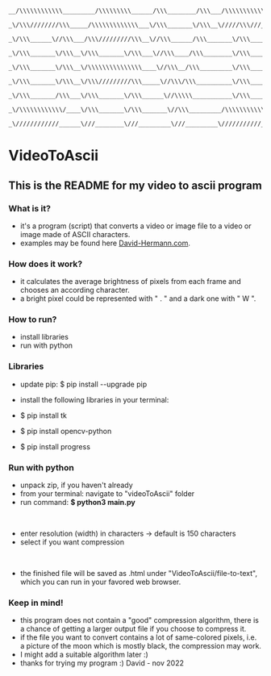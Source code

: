 <pre><code>__/\\\\\\\\\\\\_________/\\\\\\\\\______/\\\________/\\\___/\\\\\\\\\\\___/\\\\\\\\\\\\_____________/\\\________/\\\________
 _\/\\\////////\\\_____/\\\\\\\\\\\\\___\/\\\_______\/\\\__\/////\\\///___\/\\\////////\\\__________\/\\\_______\/\\\________
  _\/\\\______\//\\\___/\\\/////////\\\__\//\\\______/\\\_______\/\\\______\/\\\______\//\\\_________\/\\\_______\/\\\________
   _\/\\\_______\/\\\__\/\\\_______\/\\\___\//\\\____/\\\________\/\\\______\/\\\_______\/\\\_________\/\\\\\\\\\\\\\\\________
    _\/\\\_______\/\\\__\/\\\\\\\\\\\\\\\____\//\\\__/\\\_________\/\\\______\/\\\_______\/\\\_________\/\\\/////////\\\________
     _\/\\\_______\/\\\__\/\\\/////////\\\_____\//\\\/\\\__________\/\\\______\/\\\_______\/\\\_________\/\\\_______\/\\\________
      _\/\\\_______/\\\___\/\\\_______\/\\\______\//\\\\\___________\/\\\______\/\\\_______/\\\__________\/\\\_______\/\\\________
       _\/\\\\\\\\\\\\/____\/\\\_______\/\\\_______\//\\\_________/\\\\\\\\\\\__\/\\\\\\\\\\\\/___________\/\\\_______\/\\\___/\\\_
        _\////////////______\///________\///_________\///_________\///////////___\////////////_____________\///________\///___\///__
</code></pre>

# VideoToAscii

## This is the README for my **video** to **ascii** program

### What is it?

- it's a program (script) that converts a video or image file to a video or image made of ASCII characters.
- examples may be found here [David-Hermann.com](https://david-hermann.com/2022/05/19/video-zu-ascii/).

### How does it work?

- it calculates the average brightness of pixels from each frame and chooses an according character.
- a bright pixel could be represented with " . " and a dark one with " W ".

### How to run?

- install libraries
- run with python

### Libraries

- update pip: $ pip install --upgrade pip
- install the following libraries in your terminal:

- $ pip install tk
- $ pip install opencv-python
- $ pip install progress

### Run with python

- unpack zip, if you haven't already
- from your terminal: navigate to "videoToAscii" folder
- run command: **$ python3 main.py**

&nbsp;

- enter resolution (width) in characters -> default is 150 characters
- select if you want compression

&nbsp;

- the finished file will be saved as .html under "VideoToAscii/file-to-text", which you can run in your favored web browser.

### Keep in mind!

- this program does not contain a "good" compression algorithm, there is a chance of getting a larger output file if you choose to compress it.
- if the file you want to convert contains a lot of same-colored pixels, i.e. a picture of the moon which is mostly black, the compression may work.
- I might add a suitable algorithm later :)
- thanks for trying my program :) David - nov 2022
